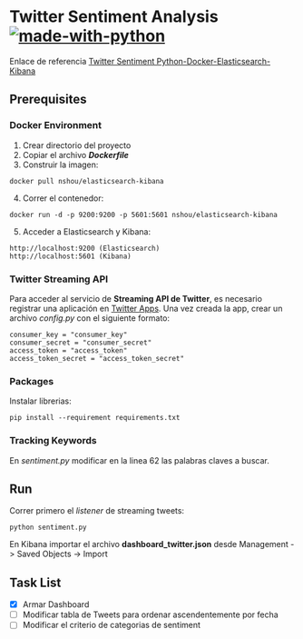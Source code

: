 # Twitter Sentiment Analysis [![made-with-python](https://img.shields.io/badge/Made%20with-Python-1f425f.svg)](https://www.python.org/)

Enlace de referencia [Twitter Sentiment Python-Docker-Elasticsearch-Kibana](https://realpython.com/twitter-sentiment-python-docker-elasticsearch-kibana/)

## Prerequisites

### Docker Environment

1. Crear directorio del proyecto
2. Copiar el archivo **_Dockerfile_**
3. Construir la imagen:
```
docker pull nshou/elasticsearch-kibana
```
4. Correr el contenedor:
```
docker run -d -p 9200:9200 -p 5601:5601 nshou/elasticsearch-kibana
```
5. Acceder a Elasticsearch y Kibana:
```
http://localhost:9200 (Elasticsearch)
http://localhost:5601 (Kibana)
```

### Twitter Streaming API

Para acceder al servicio de **Streaming API de Twitter**, es necesario registrar una aplicación en [Twitter Apps](http://apps.twitter.com).
Una vez creada la app, crear un archivo *config.py* con el siguiente formato:
```
consumer_key = "consumer_key"
consumer_secret = "consumer_secret"
access_token = "access_token"
access_token_secret = "access_token_secret"
```

### Packages

Instalar librerias:
```
pip install --requirement requirements.txt
```

### Tracking Keywords

En *sentiment.py* modificar en la linea 62 las palabras claves a buscar.

## Run

Correr primero el *listener* de streaming tweets:
```
python sentiment.py
```

En Kibana importar el archivo **dashboard_twitter.json** desde Management -> Saved Objects -> Import

## Task List

- [x] Armar Dashboard
- [ ] Modificar tabla de Tweets para ordenar ascendentemente por fecha
- [ ] Modificar el criterio de categorias de sentiment
